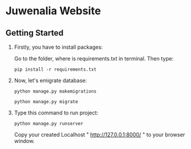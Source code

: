 # Juwenalia Website


## Getting Started

1. Firstly, you have to install packages:

    Go to the folder, where is requirements.txt in terminal. Then type:
    ```
    pip install -r requirements.txt
    ```
2. Now, let's emigrate database:

    
    ```
    python manage.py makemigrations

    python manage.py migrate
    ```
3. Type this command to run project:

    
    ```
    python manage.py runserver

    ```
    
    Copy your created Localhost " http://127.0.0.1:8000/ " to your browser window.
